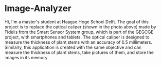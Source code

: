 ﻿# Image-Analyzer
Hi, I'm a master's student at Haagse Hoge School Delft. The goal of this project is to replace the optical caliper (shown in the photo above) made by Fidelis from the Smart Sensor System group, which is part of the GEGOGE project, with smartphones and tablets. The optical caliper is designed to measure the thickness of plant stems with an accuracy of 0.5 millimeters. Similarly, this application is created with the same objective and can measure the thickness of plant stems, take pictures of them, and store the images in its memory
